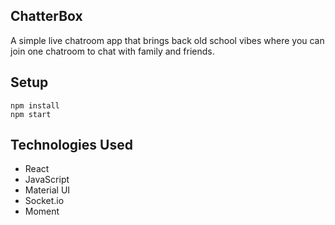 ## ChatterBox

A simple live chatroom app that brings back old school vibes where you can join one chatroom to chat with family and friends.

## Setup

```
npm install
npm start
```

## Technologies Used

- React
- JavaScript
- Material UI
- Socket.io
- Moment
